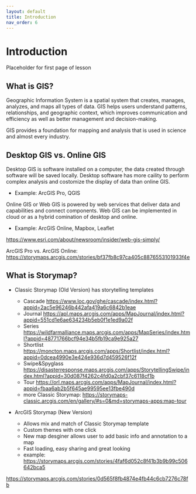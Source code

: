 ```yaml
---
layout: default
title: Introduction
nav_order: 6
---
```

# Introduction
Placeholder for first page of lesson

## What is GIS?

Geographic Information System is a spatial system that creates, manages, analyzes, and maps all types of data. GIS helps users understand patterns, relationships, and geographic context, which improves communication and efficiency as well as better management and decision-making.

GIS provides a foundation for mapping and analysis that is used in science and almost every industry.

## Desktop GIS vs. Online GIS

Desktop GIS is software installed on a computer, the data created through software will be saved locally. Desktop software has more caility to perform complex analysis and costomize the display of data than online GIS.

- Example: ArcGIS Pro, QGIS

Online GIS or Web GIS is powered by web services that deliver data and capabilities and connect components. Web GIS can be implemented in cloud or as a hybrid comination of desktop and online.

- Example: ArcGIS Online, Mapbox, Leaflet

<https://www.esri.com/about/newsroom/insider/web-gis-simply/>

ArcGIS Pro vs. ArcGIS Online: <https://storymaps.arcgis.com/stories/bf37fb8c97ca405c8876553101933f4e>


## What is Storymap?
- Classic Storymap (Old Version) has storytelling templates
    - Cascade <https://www.loc.gov/ghe/cascade/index.html?appid=2ac5e96246b442afa419a6c6842b1eae>
    - Journal <https://apl.maps.arcgis.com/apps/MapJournal/index.html?appid=551cd1e6ae634234b5eb0f1e1ed9a02f>
    - Series <https://wildfarmalliance.maps.arcgis.com/apps/MapSeries/index.html?appid=48771766bcf94e34b5fb19ca9e925a27>
    - Shortlist <https://moncton.maps.arcgis.com/apps/Shortlist/index.html?appid=0dcea4990e3e424e936d7d459526f12f>
    - Swipe&Spyglass <https://disasterresponse.maps.arcgis.com/apps/StorytellingSwipe/index.html?appid=30d087f4262c4fd0a2cbf37c6118cf1b>
    - Tour <https://orl.maps.arcgis.com/apps/MapJournal/index.html?appid=fbaa6ab2b5f645ae99595ee13fbe490d>
    - more Classic Storymap: <https://storymaps-classic.arcgis.com/en/gallery/#s=0&md=storymaps-apps:map-tour>

- ArcGIS Storymap (New Version) 
    - Allows mix and match of Classic Storymap template
    - Custom themes with one click
    - New map desginer allows user to add basic info and annotation to a map
    - Fast loading, easy sharing and great looking
    - example: https://storymaps.arcgis.com/stories/4faf6d052c8f41b3b9b99c506642bca5
    

<https://storymaps.arcgis.com/stories/0d565f8fb4874e4fb44c6cb7276c78fb>



